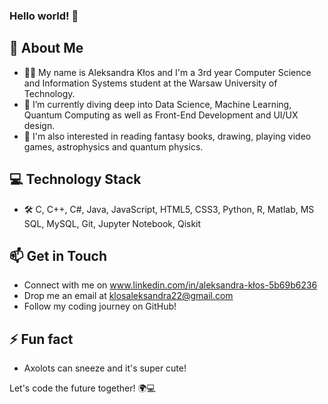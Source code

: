 ### Hello world! 👋  
## 🚀 About Me
- 👨‍💻 My name is Aleksandra Kłos and I'm a 3rd year Computer Science and Information Systems student at the Warsaw University of Technology.
- 🧠 I’m currently diving deep into Data Science, Machine Learning, Quantum Computing as well as Front-End Development and UI/UX design.
- 🌟 I'm also interested in reading fantasy books, drawing, playing video games, astrophysics and quantum physics.

## 💻 Technology Stack
- 🛠️ C, C++, C#, Java, JavaScript, HTML5, CSS3, Python, R, Matlab, MS SQL, MySQL, Git, Jupyter Notebook, Qiskit

## 📫 Get in Touch
- Connect with me on www.linkedin.com/in/aleksandra-kłos-5b69b6236
- Drop me an email at klosaleksandra22@gmail.com
- Follow my coding journey on GitHub!

## ⚡ Fun fact
- Axolots can sneeze and it's super cute!


Let's code the future together! 🌍💻
